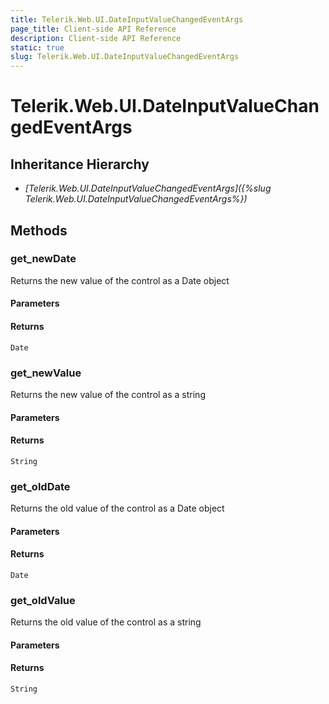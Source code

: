 ```yaml
---
title: Telerik.Web.UI.DateInputValueChangedEventArgs
page_title: Client-side API Reference
description: Client-side API Reference
static: true
slug: Telerik.Web.UI.DateInputValueChangedEventArgs
---
```


# Telerik.Web.UI.DateInputValueChangedEventArgs  

## Inheritance Hierarchy

* *[Telerik.Web.UI.DateInputValueChangedEventArgs]({%slug Telerik.Web.UI.DateInputValueChangedEventArgs%})*

## Methods

### get_newDate

Returns the new value of the control as a Date object

#### Parameters

#### Returns

`Date` 

### get_newValue

Returns the new value of the control as a string

#### Parameters

#### Returns

`String` 

### get_oldDate

Returns the old value of the control as a Date object

#### Parameters

#### Returns

`Date` 

### get_oldValue

Returns the old value of the control as a string

#### Parameters

#### Returns

`String` 


